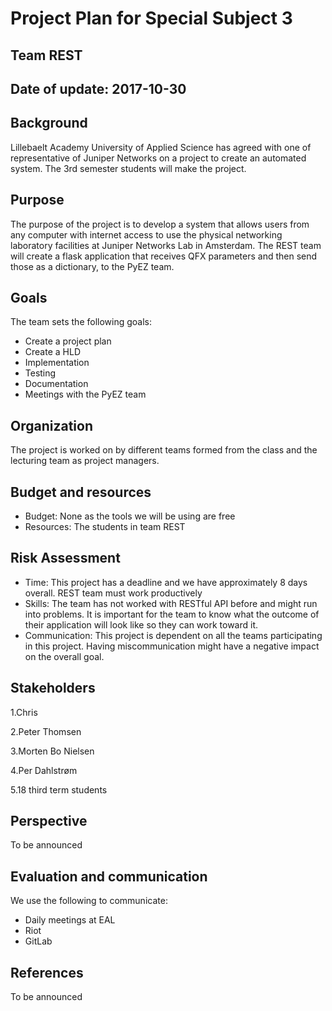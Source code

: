 # Project Plan for Special Subject 3
## Team REST
## Date of update: 2017-10-30

## Background
Lillebaelt Academy University of Applied Science has agreed with one of representative of Juniper Networks on a project to create an automated system. The 3rd semester students will make the project.
## Purpose
The purpose of the project is to develop a system that allows users from any computer with internet access to use the physical networking laboratory facilities at Juniper Networks Lab in Amsterdam. The REST team will create a flask application that receives QFX parameters and then send those as a dictionary, to the PyEZ team.
## Goals
The team sets the following goals:
* Create a project plan
* Create a HLD
* Implementation
* Testing
* Documentation
* Meetings with the PyEZ team

## Organization
The project is worked on by different teams formed from the class and the lecturing team as project managers.
## Budget and resources
* Budget: None as the tools we will be using are free
* Resources: The students in team REST

## Risk Assessment
* Time: This project has a deadline and we have approximately 8 days overall. REST team must work productively
* Skills: The team has not worked with RESTful API before and might run into problems. It is important for the team to know what the outcome of their application will look like so they can work toward it.
* Communication: This project is dependent on all the teams participating in this project. Having miscommunication might have a negative impact on the overall goal.


## Stakeholders
1.Chris

2.Peter Thomsen

3.Morten Bo Nielsen

4.Per Dahlstrøm

5.18 third term students



## Perspective
To be announced
## Evaluation and communication
We use the following to communicate:
* Daily meetings at EAL
* Riot
* GitLab

## References
To be announced

